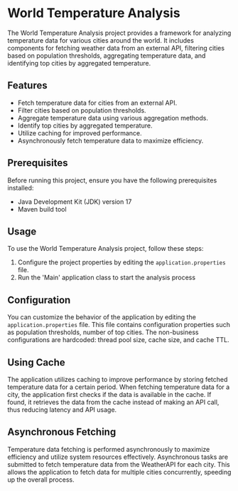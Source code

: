 # World Temperature Analysis

The World Temperature Analysis project provides a framework for analyzing temperature data for various cities around the world. It includes components for fetching weather data from an external API, filtering cities based on population thresholds, aggregating temperature data, and identifying top cities by aggregated temperature.

## Features

- Fetch temperature data for cities from an external API.
- Filter cities based on population thresholds.
- Aggregate temperature data using various aggregation methods.
- Identify top cities by aggregated temperature.
- Utilize caching for improved performance.
- Asynchronously fetch temperature data to maximize efficiency.

## Prerequisites

Before running this project, ensure you have the following prerequisites installed:

- Java Development Kit (JDK) version 17
- Maven build tool

## Usage

To use the World Temperature Analysis project, follow these steps:

1. Configure the project properties by editing the `application.properties` file.
2. Run the 'Main' application class to start the analysis process


## Configuration

You can customize the behavior of the application by editing the `application.properties` file. This file contains configuration properties such as population thresholds, number of top cities. The non-business configurations are hardcoded: thread pool size, cache size, and cache TTL.

## Using Cache

The application utilizes caching to improve performance by storing fetched temperature data for a certain period. When fetching temperature data for a city, the application first checks if the data is available in the cache. If found, it retrieves the data from the cache instead of making an API call, thus reducing latency and API usage.

## Asynchronous Fetching

Temperature data fetching is performed asynchronously to maximize efficiency and utilize system resources effectively. Asynchronous tasks are submitted to fetch temperature data from the WeatherAPI for each city. This allows the application to fetch data for multiple cities concurrently, speeding up the overall process.



